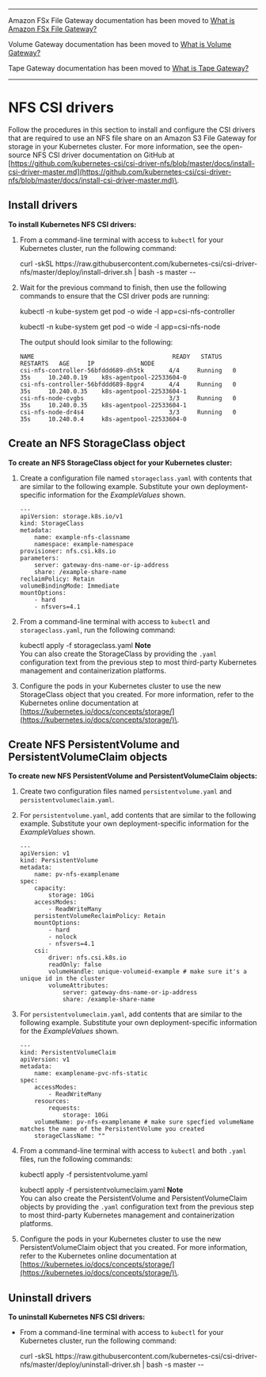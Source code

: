 --------

Amazon FSx File Gateway documentation has been moved to [What is Amazon FSx File Gateway?](https://docs.aws.amazon.com/filegateway/latest/filefsxw/WhatIsStorageGateway.html)

Volume Gateway documentation has been moved to [What is Volume Gateway?](https://docs.aws.amazon.com/storagegateway/latest/vgw/WhatIsStorageGateway.html)

Tape Gateway documentation has been moved to [What is Tape Gateway?](https://docs.aws.amazon.com/storagegateway/latest/tgw/WhatIsStorageGateway.html)

--------

# NFS CSI drivers<a name="use-nfs-csi"></a>

Follow the procedures in this section to install and configure the CSI drivers that are required to use an NFS file share on an Amazon S3 File Gateway for storage in your Kubernetes cluster\. For more information, see the open\-source NFS CSI driver documentation on GitHub at [https://github.com/kubernetes-csi/csi-driver-nfs/blob/master/docs/install-csi-driver-master.md](https://github.com/kubernetes-csi/csi-driver-nfs/blob/master/docs/install-csi-driver-master.md)\.

## Install drivers<a name="install-nfs-csi"></a>

**To install Kubernetes NFS CSI drivers:**

1. From a command\-line terminal with access to `kubectl` for your Kubernetes cluster, run the following command:

   curl \-skSL https://raw\.githubusercontent\.com/kubernetes\-csi/csi\-driver\-nfs/master/deploy/install\-driver\.sh \| bash \-s master \-\-

1. Wait for the previous command to finish, then use the following commands to ensure that the CSI driver pods are running:

   kubectl \-n kube\-system get pod \-o wide \-l app=csi\-nfs\-controller

   kubectl \-n kube\-system get pod \-o wide \-l app=csi\-nfs\-node

   The output should look similar to the following:

   ```
   NAME                                       READY   STATUS    RESTARTS   AGE     IP             NODE
   csi-nfs-controller-56bfddd689-dh5tk       4/4     Running   0          35s     10.240.0.19    k8s-agentpool-22533604-0
   csi-nfs-controller-56bfddd689-8pgr4       4/4     Running   0          35s     10.240.0.35    k8s-agentpool-22533604-1
   csi-nfs-node-cvgbs                        3/3     Running   0          35s     10.240.0.35    k8s-agentpool-22533604-1
   csi-nfs-node-dr4s4                        3/3     Running   0          35s     10.240.0.4     k8s-agentpool-22533604-0
   ```

## Create an NFS StorageClass object<a name="create-storageclass-nfs-csi"></a>

**To create an NFS StorageClass object for your Kubernetes cluster:**

1. Create a configuration file named `storageclass.yaml` with contents that are similar to the following example\. Substitute your own deployment\-specific information for the *ExampleValues* shown\.

   ```
   ---
   apiVersion: storage.k8s.io/v1 
   kind: StorageClass 
   metadata:
       name: example-nfs-classname 
       namespace: example-namespace 
   provisioner: nfs.csi.k8s.io 
   parameters: 
       server: gateway-dns-name-or-ip-address 
       share: /example-share-name 
   reclaimPolicy: Retain 
   volumeBindingMode: Immediate
   mountOptions: 
       - hard 
       - nfsvers=4.1
   ```

1. From a command\-line terminal with access to `kubectl` and `storageclass.yaml`, run the following command:

   kubectl apply \-f storageclass\.yaml
**Note**  
You can also create the StorageClass by providing the `.yaml` configuration text from the previous step to most third\-party Kubernetes management and containerization platforms\.

1. Configure the pods in your Kubernetes cluster to use the new StorageClass object that you created\. For more information, refer to the Kubernetes online documentation at [https://kubernetes.io/docs/concepts/storage/](https://kubernetes.io/docs/concepts/storage/)\.

## Create NFS PersistentVolume and PersistentVolumeClaim objects<a name="create-persistentvolume-volumeclaim-nfs-csi"></a>

**To create new NFS PersistentVolume and PersistentVolumeClaim objects:**

1. Create two configuration files named `persistentvolume.yaml` and `persistentvolumeclaim.yaml`\.

1. For `persistentvolume.yaml`, add contents that are similar to the following example\. Substitute your own deployment\-specific information for the *ExampleValues* shown\.

   ```
   --- 
   apiVersion: v1 
   kind: PersistentVolume 
   metadata: 
       name: pv-nfs-examplename 
   spec: 
       capacity:
           storage: 10Gi 
       accessModes: 
           - ReadWriteMany
       persistentVolumeReclaimPolicy: Retain
       mountOptions: 
           - hard 
           - nolock 
           - nfsvers=4.1 
       csi: 
           driver: nfs.csi.k8s.io
           readOnly: false 
           volumeHandle: unique-volumeid-example # make sure it's a unique id in the cluster 
           volumeAttributes: 
               server: gateway-dns-name-or-ip-address 
               share: /example-share-name
   ```

1. For `persistentvolumeclaim.yaml`, add contents that are similar to the following example\. Substitute your own deployment\-specific information for the *ExampleValues* shown\.

   ```
   ---
   kind: PersistentVolumeClaim 
   apiVersion: v1 
   metadata: 
       name: examplename-pvc-nfs-static 
   spec:
       accessModes: 
           - ReadWriteMany 
       resources: 
           requests: 
               storage: 10Gi
       volumeName: pv-nfs-examplename # make sure specfied volumeName matches the name of the PersistentVolume you created
       storageClassName: ""
   ```

1. From a command\-line terminal with access to `kubectl` and both `.yaml` files, run the following commands:

   kubectl apply \-f persistentvolume\.yaml

   kubectl apply \-f persistentvolumeclaim\.yaml
**Note**  
You can also create the PersistentVolume and PersistentVolumeClaim objects by providing the `.yaml` configuration text from the previous step to most third\-party Kubernetes management and containerization platforms\.

1. Configure the pods in your Kubernetes cluster to use the new PersistentVolumeClaim object that you created\. For more information, refer to the Kubernetes online documentation at [https://kubernetes.io/docs/concepts/storage/](https://kubernetes.io/docs/concepts/storage/)\.

## Uninstall drivers<a name="uninstall-nfs-csi"></a>

**To uninstall Kubernetes NFS CSI drivers:**
+ From a command\-line terminal with access to `kubectl` for your Kubernetes cluster, run the following command:

  curl \-skSL https://raw\.githubusercontent\.com/kubernetes\-csi/csi\-driver\-nfs/master/deploy/uninstall\-driver\.sh \| bash \-s master \-\-